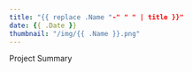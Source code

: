 ```yaml
---
title: "{{ replace .Name "-" " " | title }}"
date: {{ .Date }}
thumbnail: "/img/{{ .Name }}.png"
---
```


Project Summary <!--more-->
